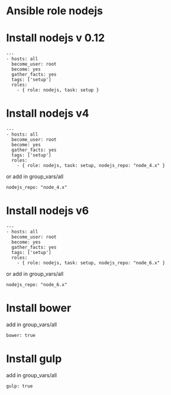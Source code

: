 Ansible role nodejs
===================

# Install nodejs v 0.12
```
---
- hosts: all
  become_user: root
  become: yes
  gather_facts: yes
  tags: ['setup']
  roles:
    - { role: nodejs, task: setup }
```

# Install nodejs v4
```
---
- hosts: all
  become_user: root
  become: yes
  gather_facts: yes
  tags: ['setup']
  roles:
    - { role: nodejs, task: setup, nodejs_repo: "node_4.x" }
```
or add in group_vars/all
```
nodejs_repo: "node_4.x"
```

# Install nodejs v6
```
---
- hosts: all
  become_user: root
  become: yes
  gather_facts: yes
  tags: ['setup']
  roles:
    - { role: nodejs, task: setup, nodejs_repo: "node_6.x" }
```
or add in group_vars/all
```
nodejs_repo: "node_6.x"
```

# Install bower
add in group_vars/all
```
bower: true
```

# Install gulp
add in group_vars/all
```
gulp: true
```
